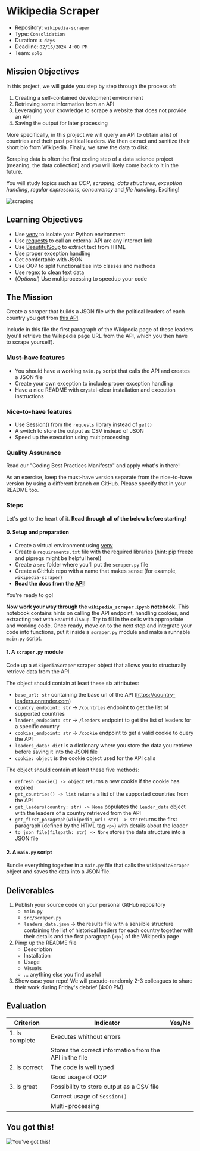 # Wikipedia Scraper 

- Repository: `wikipedia-scraper`
- Type: `Consolidation`
- Duration: `3 days`
- Deadline: `02/16/2024 4:00 PM`
- Team: `solo`

## Mission Objectives

In this project, we will guide you step by step through the process of:

1. Creating a self-contained development environment
2. Retrieving some information from an API
3. Leveraging your knowledge to scrape a website that does not provide an API
4. Saving the output for later processing

More specifically, in this project we will query an API to obtain a list of countries and their past political leaders. We then extract and sanitize their short bio from Wikipedia. Finally, we save the data to disk.

Scraping data is often the first coding step of a data science project (meaning, the data collection) and you will likely come back to it in the future.

You will study topics such as *OOP*, *scraping*, *data structures*, *exception handling*, *regular expressions*, *concurrency* and *file handling*. Exciting!

![scraping](https://media4.giphy.com/media/Xe02toxlUsztG7iQgb/giphy.gif?cid=ecf05e47lixeo6qe5y4ooabkh0hfdz0t1pio4h0qgbngjq0n&ep=v1_gifs_search&rid=giphy.gif&ct=g)

## Learning Objectives

- Use [venv](https://docs.python.org/3/library/venv.html) to isolate your Python environment
- Use [requests](https://requests.readthedocs.io/en/latest/) to call an external API are any internet link
- Use [BeautifulSoup](https://www.crummy.com/software/BeautifulSoup/) to extract text from HTML
- Use proper exception handling
- Get comfortable with JSON 
- Use OOP to split functionalities into classes and methods
- Use regex to clean text data
- (_Optional_) Use multiprocessing to speedup your code

## The Mission

Create a scraper that builds a JSON file with the political leaders of each country you get from [this API](https://country-leaders.onrender.com/docs).

Include in this file the first paragraph of the Wikipedia page of these leaders (you'll retrieve the Wikipedia page URL from the API, which you then have to scrape yourself).

### Must-have features
- You should have a working `main.py` script that calls the API and creates a JSON file
- Create your own exception to include proper exception handling
- Have a nice README with crystal-clear installation and execution instructions

### Nice-to-have features
- Use [Session()](https://requests.readthedocs.io/en/latest/user/advanced/) from the `requests` library instead of `get()`
- A switch to store the output as CSV instead of JSON
- Speed up the execution using multiprocessing

### Quality Assurance

Read our "Coding Best Practices Manifesto" and apply what's in there!

As an exercise, keep the must-have version separate from the nice-to-have version by using a different branch on GitHub. Please specify that in your README too.

### Steps

Let's get to the heart of it. **Read through all of the below before starting!**

#### 0. Setup and preparation

- Create a virtual environment using [venv](https://docs.python.org/3/library/venv.html)
- Create a `requirements.txt` file with the required libraries (hint: pip freeze and pipreqs might be helpful here!)
- Create a `src` folder where you'll put the `scraper.py` file
- Create a GitHub repo with a name that makes sense (for example, `wikipedia-scraper`)
- **Read the docs from the [API](https://country-leaders.onrender.com/docs)!**

You're ready to go!

**Now work your way through the `wikipedia_scraper.ipynb` notebook.** This notebook contains hints on calling the API endpoint, handling cookies, and extracting text with `BeautifulSoup`. Try to fill in the cells with appropriate and working code. Once ready, move on to the next step and integrate your code into functions, put it inside a `scraper.py` module and make a runnable `main.py` script.

#### 1. A `scraper.py` module

Code up a `WikipediaScraper` scraper object that allows you to structurally retrieve data from the API.

The object should contain at least these six attributes: 
- `base_url: str` containing the base url of the API (https://country-leaders.onrender.com)
- `country_endpoint: str` → `/countries` endpoint to get the list of supported countries
- `leaders_endpoint: str` → `/leaders` endpoint to get the list of leaders for a specific country
- `cookies_endpoint: str` → `/cookie` endpoint to get a valid cookie to query the API
- `leaders_data: dict` is a dictionary where you store the data you retrieve before saving it into the JSON file
- `cookie: object` is the cookie object used for the API calls

The object should contain at least these five methods:
- `refresh_cookie() -> object` returns a new cookie if the cookie has expired
- `get_countries() -> list` returns a list of the supported countries from the API
- `get_leaders(country: str) -> None` populates the `leader_data` object with the leaders of a country retrieved from the API
- `get_first_paragraph(wikipedia_url: str) -> str` returns the first paragraph (defined by the HTML tag `<p>`) with details about the leader
- `to_json_file(filepath: str) -> None` stores the data structure into a JSON file

#### 2. A `main.py` script

Bundle everything together in a `main.py` file that calls the `WikipediaScraper` object and saves the data into a JSON file.

## Deliverables

1. Publish your source code on your personal GitHub repository
    - `main.py`
    - `src/scraper.py`
    - `leaders_data.json` → the results file with a sensible structure containing the list of historical leaders for each country together with their details and the first paragraph (`<p>`) of the Wikipedia page
2. Pimp up the README file
   - Description
   - Installation
   - Usage
   - Visuals
   - ... anything else you find useful
3. Show case your repo! We will pseudo-randomly 2-3 colleagues to share their work during Friday's debrief (4:00 PM).

## Evaluation

| Criterion      | Indicator                                                    | Yes/No |
| -------------- | ------------------------------------------------------------ | ------ |
| 1. Is complete | Executes whithout errors                                     |        |
|                | Stores the correct information from the API in the file      |        |
| 2. Is correct  | The code is well typed                                       |        |
|                | Good usage of OOP                                            |        |
| 3. Is great    | Possibility to store output as a CSV file                    |        |
|                | Correct usage of `Session()`                                 |        |
|                | Multi-processing                                             |        |

## You got this!

![You've got this!](https://media.tenor.com/Y56BShm-6V0AAAAi/wikipedia-wikipedian.gif)
